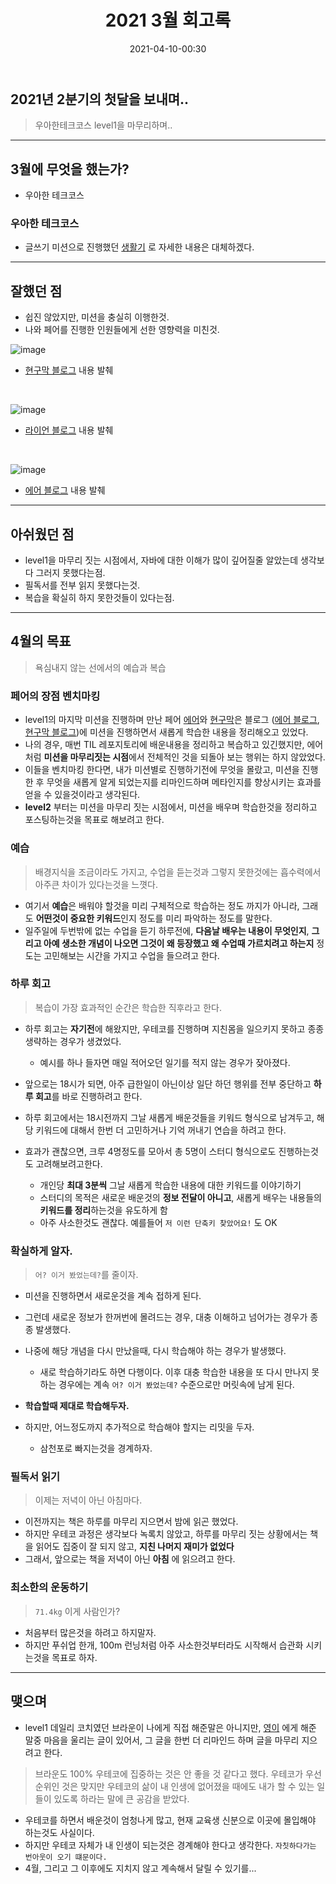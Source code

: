﻿---
title: 2021 3월 회고록 
date: 2021-04-10-00:30
categories:
- My

tags:
- Diary
- Retrospective

photos: 
- https://images.unsplash.com/photo-1511871893393-82e9c16b81e3?ixid=MXwxMjA3fDB8MHxwaG90by1wYWdlfHx8fGVufDB8fHw%3D&ixlib=rb-1.2.1&auto=format&fit=crop&w=500&q=80

---

## 2021년 2분기의 첫달을 보내며..
> 우아한테크코스 level1을 마무리하며..

---

## 3월에 무엇을 했는가?
- 우아한 테크코스 

### 우아한 테크코스
- 글쓰기 미션으로 진행했던 [생활기](https://github.com/unluckyjung/woowa-writing-3/blob/unluckyjung/%EC%9A%B0%EC%95%84%ED%95%9C%ED%85%8C%ED%81%AC%EC%BD%94%EC%8A%A4%20%ED%95%9C%EB%8B%AC%20%EC%83%9D%ED%99%9C%EA%B8%B0.md) 로 자세한 내용은 대체하겠다.

---

## 잘했던 점
- 쉽진 않았지만, 미션을 충실히 이행한것.
- 나와 페어를 진행한 인원들에게 선한 영향력을 미친것.

![image](https://user-images.githubusercontent.com/43930419/114208327-4cf2ee80-9998-11eb-8895-5891800d1fc7.png)
- [현구막 블로그](https://hyeon9mak.github.io/%EC%9A%B0%EC%95%84%ED%95%9C%ED%85%8C%ED%81%AC%EC%BD%94%EC%8A%A4-%EB%A1%9C%EB%98%90-%EB%AF%B8%EC%85%98-%ED%9A%8C%EA%B3%A0/) 내용 발췌

<br>

![image](https://user-images.githubusercontent.com/43930419/114208470-7a3f9c80-9998-11eb-913c-1af353884019.png)
- [라이언 블로그](https://younghoonkwon.github.io/self/%ED%9A%8C%EA%B3%A0/2021/03/10/%EB%B8%94%EB%A1%9C%EA%B7%B8-%EC%8B%9C%EC%9E%91/) 내용 발췌

<br>

![image](https://user-images.githubusercontent.com/43930419/114208640-a9560e00-9998-11eb-92cd-f61d2abe7229.png)

- [에어 블로그](https://velog.io/@max9106/%ED%9A%8C%EA%B3%A0-level1-%EC%B2%B4%EC%8A%A4-%EB%AF%B8%EC%85%98-%ED%9A%8C%EA%B3%A0) 내용 발췌



---

## 아쉬웠던 점
- level1을 마무리 짓는 시점에서, 자바에 대한 이해가 많이 깊어질줄 알았는데 생각보다 그러지 못했다는점.
- 필독서를 전부 읽지 못했다는것.
- 복습을 확실히 하지 못한것들이 있다는점.

---

## 4월의 목표
> 욕심내지 않는 선에서의 예습과 복습

### 페어의 장점 벤치마킹

- level1의 마지막 미션을 진행하며 만난 페어 [에어](https://github.com/KJunseo)와 [현구막](https://github.com/Hyeon9mak/)은 블로그 ([에어 블로그](https://velog.io/@max9106/%EC%83%88%EB%A1%9C-%EB%B0%B0%EC%9A%B4-%EB%82%B4%EC%9A%A9-2021.03.16-2021.04.02), [현구막 블로그](https://hyeon9mak.github.io/%EC%9A%B0%EC%95%84%ED%95%9C%ED%85%8C%ED%81%AC%EC%BD%94%EC%8A%A4-%EB%A1%9C%EB%98%90-%EB%AF%B8%EC%85%98-%ED%9A%8C%EA%B3%A0/))에 미션을 진행하면서 새롭게 학습한 내용을 정리해오고 있었다.
- 나의 경우, 매번 TIL 레포지토리에 배운내용을 정리하고 복습하고 있긴했지만, 에어처럼 **미션을 마무리짓는 시점**에서 전체적인 것을 되돌아 보는 행위는 하지 않았었다.
- 이들을 벤치마킹 한다면, 내가 미션별로 진행하기전에 무엇을 몰랐고, 미션을 진행한 후 무엇을 새롭게 알게 되었는지를 리마인드하며 메타인지를 향상시키는 효과를 얻을 수 있을것이라고 생각된다.
- **level2** 부터는 미션을 마무리 짓는 시점에서, 미션을 배우며 학습한것을 정리하고 포스팅하는것을 목표로 해보려고 한다.

### 예습
> 배경지식을 조금이라도 가지고, 수업을 듣는것과 그렇지 못한것에는 흡수력에서 아주큰 차이가 있다는것을 느꼇다.


- 여기서 **예습**은 배워야 할것을 미리 구체적으로 학습하는 정도 까지가 아니라, 그래도 **어떤것이 중요한 키워드**인지 정도를 미리 파악하는 정도를 말한다.
- 일주일에 두번밖에 없는 수업을 듣기 하루전에, **다음날 배우는 내용이 무엇인지**, **그리고 아예 생소한 개념이 나오면 그것이 왜 등장했고 왜 수업때 가르치려고 하는지** 정도는 고민해보는 시간을 가지고 수업을 들으려고 한다.

### 하루 회고
> 복습이 가장 효과적인 순간은 학습한 직후라고 한다.


- 하루 회고는 **자기전**에 해왔지만, 우테코를 진행하며 지친몸을 일으키지 못하고 종종 생략하는 경우가 생겼었다.
  - 예시를 하나 들자면 매일 적어오던 일기를 적지 않는 경우가 잦아졌다. 

- 앞으로는 18시가 되면, 아주 급한일이 아닌이상 일단 하던 행위를 전부 중단하고 **하루 회고**를 바로 진행하려고 한다.
- 하루 회고에서는 18시전까지 그날 새롭게 배운것들을 키워드 형식으로 남겨두고, 해당 키워드에 대해서 한번 더 고민하거나 기억 꺼내기 연습을 하려고 한다.
- 효과가 괜찮으면, 크루 4명정도를 모아서 총 5명이 스터디 형식으로도 진행하는것도 고려해보려고한다.
  - 개인당 **최대 3분씩** 그날 새롭게 학습한 내용에 대한 키워드를 이야기하기
  - 스터디의 목적은 새로운 배운것의 **정보 전달이 아니고**, 새롭게 배우는 내용들의 **키워드를 정리**하는것을 유도하게 함
  - 아주 사소한것도 괜찮다. 예를들어 `저 이런 단축키 찾았어요!` 도 OK

### 확실하게 알자.
> `어? 이거 봤었는데?`를 줄이자.

- 미션을 진행하면서 새로운것을 계속 접하게 된다.
- 그런데 새로운 정보가 한꺼번에 몰려드는 경우, 대충 이해하고 넘어가는 경우가 종종 발생했다.
- 나중에 해당 개념을 다시 만났을때, 다시 학습해야 하는 경우가 발생했다.
  - 새로 학습하기라도 하면 다행이다. 이후 대충 학습한 내용을 또 다시 만나지 못하는 경우에는 계속 `어? 이거 봤었는데?` 수준으로만 머릿속에 남게 된다.

- **학습할때 제대로 학습해두자.**
- 하지만, 어느정도까지 추가적으로 학습해야 할지는 리밋을 두자.
  - 삼천포로 빠지는것을 경계하자.

### 필독서 읽기
> 이제는 저녁이 아닌 아침마다.

- 이전까지는 책은 하루를 마무리 지으면서 밤에 읽곤 했었다.
- 하지만 우테코 과정은 생각보다 녹록치 않았고, 하루를 마무리 짓는 상황에서는 책을 읽어도 집중이 잘 되지 않고, **지친 나머지 재미가 없었다**
- 그래서, 앞으로는 책을 저녁이 아닌 **아침** 에 읽으려고 한다.

### 최소한의 운동하기
> `71.4kg` 이게 사람인가?

- 처음부터 많은것을 하려고 하지말자.
- 하지만 푸쉬업 한개, 100m 런닝처럼 아주 사소한것부터라도 시작해서 습관화 시키는것을 목표로 하자.

---

## 맺으며
- level1 데일리 코치였던 브라운이 나에게 직접 해준말은 아니지만, [영이](https://github.com/choijy1705/woowa-writing-3/blob/main/%EC%9A%B0%EC%95%84%ED%95%9C%ED%85%8C%ED%81%AC%EC%BD%94%EC%8A%A4%20%ED%95%9C%20%EB%8B%AC%EC%83%9D%ED%99%9C%EA%B8%B0.md) 에게 해준 말중 마음을 울리는 글이 있어서, 그 글을 한번 더 리마인드 하며 글을 마무리 지으려고 한다.

> 브라운도 100% 우테코에 집중하는 것은 안 좋을 것 같다고 했다. 우테코가 우선순위인 것은 맞지만 우테코의 삶이 내 인생에 없어졌을 때에도 내가 할 수 있는 일들이 있도록 하라는 말에 큰 공감을 받았다.

- 우테코를 하면서 배운것이 엄청나게 많고, 현재 교육생 신분으로 이곳에 몰입해야 하는것도 사실이다.
- 하지만 우테코 자체가 내 인생이 되는것은 경계해야 한다고 생각한다. `자칫하다가는 번아웃이 오기 떄문이다.`
- 4월, 그리고 그 이후에도 지치지 않고 계속해서 달릴 수 있기를...